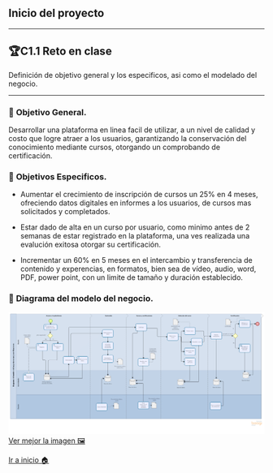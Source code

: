 ## Inicio del proyecto
-----
## 🏆C1.1 Reto en clase
Definición de objetivo general y los especificos, asi como el modelado del negocio.

----
### 📝 **Objetivo General.**
Desarrollar una plataforma en linea facil de utilizar, a un nivel de calidad y costo que logre atraer a los usuarios, garantizando la conservación del conocimiento mediante cursos, otorgando un comprobando de certificación.

### 📝 **Objetivos Especificos.**
- Aumentar el crecimiento de inscripción de cursos un 25% en 4 meses, ofreciendo datos digitales en informes a los usuarios, de cursos mas solicitados y completados. 

- Estar dado de alta en un curso por usuario, como minimo antes de 2 semanas de estar registrado en la plataforma, una ves realizada una evalución exitosa otorgar su certificación.

- Incrementar un 60% en 5 meses en el intercambio y transferencia de contenido y experencias, en formatos, bien sea de vídeo, audio, word, PDF, power point, con un limite de tamaño y duración establecido.

### 📝 **Diagrama del modelo del negocio.**
![](https://github.com/ZazuetaDiana/Analisis-Avanzado-de-Software./blob/main/Imagenes/Modelonegocio.png)
[Ver mejor la imagen  🖼](https://github.com/ZazuetaDiana/Analisis-Avanzado-de-Software./blob/main/Imagenes/Modelonegocio.png)

[Ir a inicio 🏠](https://github.com/ZazuetaDiana/Analisis-Avanzado-de-Software.)

